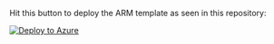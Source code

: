 Hit this button to deploy the ARM template as seen in this repository:

[![Deploy to Azure](https://aka.ms/deploytoazurebutton)](https://portal.azure.com/#create/Microsoft.Template/uri/https%3A%2F%2Fraw.githubusercontent.com%2FCirrent%2Fiot_azure_quickstart_bulk%2Fmaster%2Farm%2Ftemplate.json)
